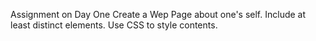 Assignment on Day One 
Create a Wep Page about one's self.
Include at least distinct elements.
Use CSS to style contents.